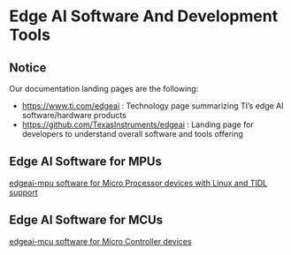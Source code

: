 # Edge AI Software And Development Tools

## Notice
Our documentation landing pages are the following:
- https://www.ti.com/edgeai : Technology page summarizing TI’s edge AI software/hardware products 
- https://github.com/TexasInstruments/edgeai : Landing page for developers to understand overall software and tools offering

## Edge AI Software for MPUs
[edgeai-mpu software for Micro Processor devices with Linux and TIDL support](edgeai-mpu/)

## Edge AI Software for MCUs
[edgeai-mcu software for Micro Controller devices](edgeai-mcu/)
